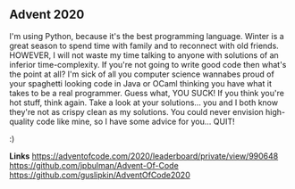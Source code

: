 ## Advent 2020
I'm using Python, because it's the best programming language. Winter is a great season to spend time with family and to reconnect with old friends. HOWEVER, I will not waste my time talking to anyone with solutions of an inferior time-complexity. If you're not going to write good code then what's the point at all? I'm sick of all you computer science wannabes proud of your spaghetti looking code in Java or OCaml thinking you have what it takes to be a real programmer. Guess what, YOU SUCK! If you think you're hot stuff, think again. Take a look at your solutions... you and I both know they're not as crispy clean as my solutions. You could never envision high-quality code like mine, so I have some advice for you... QUIT!

:)

**Links**
https://adventofcode.com/2020/leaderboard/private/view/990648
https://github.com/jpbulman/Advent-Of-Code
https://github.com/guslipkin/AdventOfCode2020
